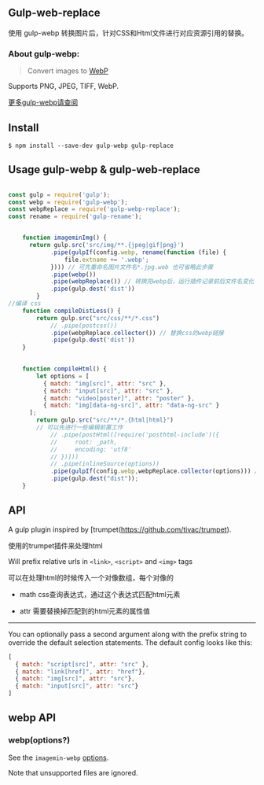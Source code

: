 
## Gulp-web-replace

使用 gulp-webp 转换图片后，针对CSS和Html文件进行对应资源引用的替换。

### About gulp-webp:

> Convert images to [WebP](https://developers.google.com/speed/webp/) 

Supports PNG, JPEG, TIFF, WebP. 

[更多gulp-webp请查阅](https://github.com/sindresorhus/gulp-webp)



## Install

```
$ npm install --save-dev gulp-webp gulp-replace
```


## Usage gulp-webp & gulp-web-replace



```js

const gulp = require('gulp');
const webp = require('gulp-webp');
const webpReplace = require('gulp-webp-replace');
const rename = require('gulp-rename'); 


    function imageminImg() {
      return gulp.src('src/img/**.{jpeg|gif|png}')
            .pipe(gulpIf(config.webp, rename(function (file) {
                file.extname += '.webp';
            }))) // 可先重命名图片文件名*.jpg.web 也可省略此步骤
            .pipe(webp())
            .pipe(webpReplace()) // 转换完webp后，运行插件记录前后文件名变化 
            .pipe(gulp.dest('dist'))
        }
//编译 css
    function compileDistLess() {
        return gulp.src("src/css/**/*.css")            
            // .pipe(postcss())
            .pipe(webpReplace.collector()) // 替换css的webp链接
            .pipe(gulp.dest('dist'))
    }

    
    function compileHtml() {
        let options = [
          { match: "img[src]", attr: "src" },
          { match: "input[src]", attr: "src" },
          { match: "video[poster]", attr: "poster" },
          { match: "img[data-ng-src]", attr: "data-ng-src" }
      ];
        return gulp.src("src/**/*.{html|html}")        
        // 可以先进行一些编辑前置工作
            // .pipe(postHtml([require('posthtml-include')({
            //     root: _path,
            //     encoding: 'utf8'
            // })]))
            // .pipe(inlineSource(options))
            .pipe(gulpIf(config.webp,webpReplace.collector(options))) //处理webp的引用链接，再在这后面处理cdn等链接替换
            .pipe(gulp.dest("dist"));
    }


```

## API


A gulp plugin inspired by [trumpet(https://github.com/tivac/trumpet).

使用的trumpet插件来处理html

Will prefix relative urls in `<link>`, `<script>` and `<img>` tags

可以在处理html的时候传入一个对像数组，每个对像的

* math css查询表达式，通过这个表达式匹配html元素 

* attr 需要替换掉匹配到的html元素的属性值

_____


You can optionally pass a second argument along with the prefix string to override the default selection statements. The default config looks like this:

```js
[
  { match: "script[src]", attr: "src" },
  { match: "link[href]", attr: "href"},
  { match: "img[src]", attr: "src"},
  { match: "input[src]", attr: "src"}
]
```


## webp API

### webp(options?)

See the `imagemin-webp` [options](https://github.com/imagemin/imagemin-webp#imageminwebpoptions).

Note that unsupported files are ignored.
